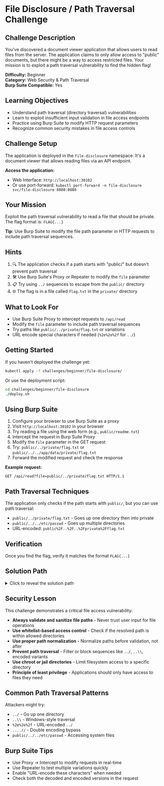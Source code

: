# File Disclosure / Path Traversal Challenge

## Challenge Description

You've discovered a document viewer application that allows users to read files from the server. The application claims to only allow access to "public" documents, but there might be a way to access restricted files. Your mission is to exploit a path traversal vulnerability to find the hidden flag!

**Difficulty:** Beginner  
**Category:** Web Security & Path Traversal  
**Burp Suite Compatible:** Yes

## Learning Objectives

- Understand path traversal (directory traversal) vulnerabilities
- Learn to exploit insufficient input validation in file access endpoints
- Practice using Burp Suite to modify HTTP request parameters
- Recognize common security mistakes in file access controls

## Challenge Setup

The application is deployed in the `file-disclosure` namespace. It's a document viewer that allows reading files via an API endpoint.

**Access the application:**
- Web Interface: `http://localhost:30102`
- Or use port-forward: `kubectl port-forward -n file-disclosure svc/file-disclosure 8080:8080`

## Your Mission

Exploit the path traversal vulnerability to read a file that should be private. The flag format is: `FLAG{...}`

**Tip:** Use Burp Suite to modify the file path parameter in HTTP requests to include path traversal sequences.

## Hints

1. 🔍 The application checks if a path starts with "public/" but doesn't prevent path traversal
2. 🛠️ Use Burp Suite's Proxy or Repeater to modify the `file` parameter
3. 📋 Try using `../` sequences to escape from the `public/` directory
4. 🌐 The flag is in a file called `flag.txt` in the `private/` directory

## What to Look For

- Use Burp Suite Proxy to intercept requests to `/api/read`
- Modify the `file` parameter to include path traversal sequences
- Try paths like `public/../private/flag.txt` or variations
- URL encode special characters if needed (`%2e%2e%2f` for `../`)

## Getting Started

If you haven't deployed the challenge yet:

```bash
kubectl apply -f challenges/beginner/file-disclosure/
```

Or use the deployment script:

```bash
cd challenges/beginner/file-disclosure
./deploy.sh
```

## Using Burp Suite

1. Configure your browser to use Burp Suite as a proxy
2. Visit `http://localhost:30102` in your browser
3. Try reading a file using the web form (e.g., `public/readme.txt`)
4. Intercept the request in Burp Suite Proxy
5. Modify the `file` parameter in the GET request
6. Try: `public/../private/flag.txt` or `public/../../app/data/private/flag.txt`
7. Forward the modified request and check the response

**Example request:**
```
GET /api/read?file=public/../private/flag.txt HTTP/1.1
```

## Path Traversal Techniques

The application only checks if the path starts with `public/`, but you can use path traversal:
- `public/../private/flag.txt` - Goes up one directory then into private
- `public/../../etc/passwd` - Goes up multiple directories
- URL-encoded: `public%2F..%2F..%2Fprivate%2Fflag.txt`

## Verification

Once you find the flag, verify it matches the format `FLAG{...}`

## Solution Path

<details>
<summary>Click to reveal the solution path</summary>

1. Access the web application at `http://localhost:30102`
2. Use Burp Suite Proxy to intercept a request to `/api/read`
3. Try a normal request first: `GET /api/read?file=public/readme.txt`
4. Modify the request to use path traversal: `GET /api/read?file=public/../private/flag.txt`
5. Forward the request and check the JSON response
6. The response will contain the flag in the `content` field
7. The flag is: `FLAG{path_traversal_escape_directories}`

**Alternative methods:**
- You can also try: `public/../../app/data/private/flag.txt`
- Or use URL encoding: `public%2F..%2Fprivate%2Fflag.txt`
- Direct browser access: `http://localhost:30102/api/read?file=public/../private/flag.txt`

</details>

## Security Lesson

This challenge demonstrates a critical file access vulnerability:

- **Always validate and sanitize file paths** - Never trust user input for file operations
- **Use whitelist-based access control** - Check if the resolved path is within allowed directories
- **Use proper path normalization** - Normalize paths before validation, not after
- **Prevent path traversal** - Filter or block sequences like `../`, `..\\`, encoded variants
- **Use chroot or jail directories** - Limit filesystem access to a specific directory
- **Principle of least privilege** - Applications should only have access to files they need

## Common Path Traversal Patterns

Attackers might try:
- `../` - Go up one directory
- `..\\` - Windows-style traversal
- `%2e%2e%2f` - URL-encoded `../`
- `....//` - Double encoding bypass
- `public/../../etc/passwd` - Accessing system files

## Burp Suite Tips

- Use Proxy → Intercept to modify requests in real-time
- Use Repeater to test multiple variations quickly
- Enable "URL-encode these characters" when needed
- Check both the decoded and encoded versions in the request

